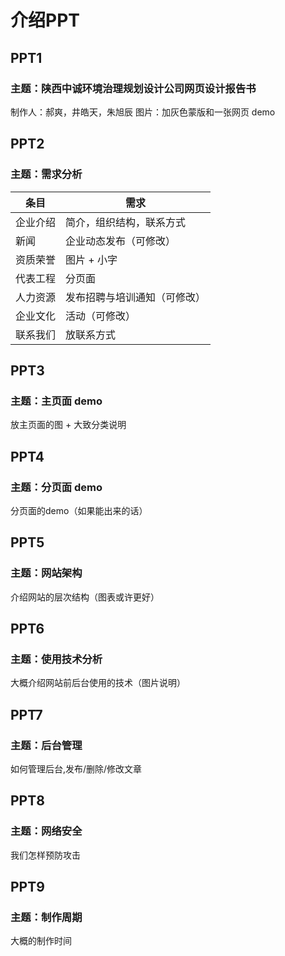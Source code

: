 # 介绍PPT
## PPT1
### 主题：陕西中诚环境治理规划设计公司网页设计报告书
制作人：郝爽，井皓天，朱旭辰
图片：加灰色蒙版和一张网页 demo
## PPT2
### 主题：需求分析
条目 | 需求
--- | ---
企业介绍 | 简介，组织结构，联系方式
新闻 | 企业动态发布（可修改）
资质荣誉 | 图片 + 小字
代表工程 | 分页面
人力资源 | 发布招聘与培训通知（可修改）
企业文化 | 活动（可修改）
联系我们 | 放联系方式
## PPT3
### 主题：主页面 demo
放主页面的图 + 大致分类说明
## PPT4
### 主题：分页面 demo
分页面的demo（如果能出来的话）
## PPT5
### 主题：网站架构
介绍网站的层次结构（图表或许更好）
## PPT6
### 主题：使用技术分析
大概介绍网站前后台使用的技术（图片说明）
## PPT7
### 主题：后台管理
如何管理后台,发布/删除/修改文章
## PPT8
### 主题：网络安全
我们怎样预防攻击
## PPT9
### 主题：制作周期
大概的制作时间